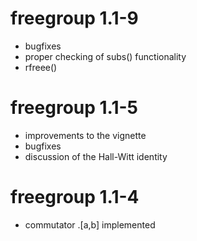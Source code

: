 # freegroup 1.1-9

- bugfixes
- proper checking of subs() functionality
- rfreee()

# freegroup 1.1-5

- improvements to the vignette
- bugfixes
- discussion of the Hall-Witt identity

# freegroup 1.1-4

- commutator .[a,b] implemented


